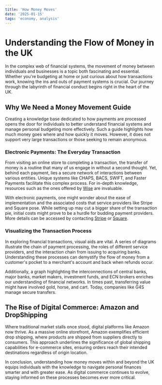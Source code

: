 ```yaml
---
title: 'How Money Moves'
date: '2025-01-15'
tags: 'economy, analysis'
---
```


# Understanding the Flow of Money in the UK

In the complex web of financial systems, the movement of money between individuals and businesses is a topic both fascinating and essential. Whether you're budgeting at home or just curious about how transactions work, knowing the ins and outs of payment systems is crucial. Our journey through the labyrinth of financial conduct begins right in the heart of the UK.

## Why We Need a Money Movement Guide

Creating a knowledge base dedicated to how payments are processed opens the door for individuals to better understand financial systems and manage personal budgeting more effectively. Such a guide highlights how much money goes where and how quickly it moves. However, it does not support very large transactions or those seeking to remain anonymous.

### Electronic Payments: The Everyday Transaction

From visiting an online store to completing a transaction, the transfer of money is a routine that many of us engage in without a second thought. Yet, behind each payment, lies a secure network of interactions between various entities. Unique systems like CHAPS, BACS, SWIFT, and Faster Payments facilitate this complex process. For in-depth knowledge, resources such as the ones offered by [Wise](https://wise.com/gb/blog/chaps-bacs-swift-faster-payments) are invaluable.

With electronic payments, one might wonder about the ease of implementation and the associated costs that service providers like Stripe and Square pose. While setting up may cut a bigger share of the transaction pie, initial costs might prove to be a hurdle for budding payment providers. More details can be accessed by contacting [Stripe](https://stripe.com/gb/contact) or [Square](https://squareup.com/gb/en/payments).

### Visualizing the Transaction Process

In exploring financial transactions, visual aids are vital. A series of diagrams illustrate the chain of payment processing, the roles of different service providers, and the interaction chain from issuing to acquiring banks. Understanding these processes can demystify the flow of money from a customer's pocket to a merchant's account and back when refunds occur.

Additionally, a graph highlighting the interconnections of central banks, major banks, market makers, investment funds, and ECN brokers enriches our understanding of financial networks. In times past, transferring value might have involved gold, horse, and cart. Today, companies like G4S manage secure transfers.

## The Rise of Digital Commerce: Amazon and DropShipping

Where traditional market stalls once stood, digital platforms like Amazon now thrive. As a massive online storefront, Amazon exemplifies efficient drop shipping, where products are shipped from suppliers directly to consumers. This approach underlines the significance of global shipping capabilities for e-commerce sites, ensuring orders reach their intended destinations regardless of origin location.

In conclusion, understanding how money moves within and beyond the UK equips individuals with the knowledge to navigate personal finances smarter and with greater ease. As digital commerce continues to evolve, staying informed on these processes becomes ever more critical.
